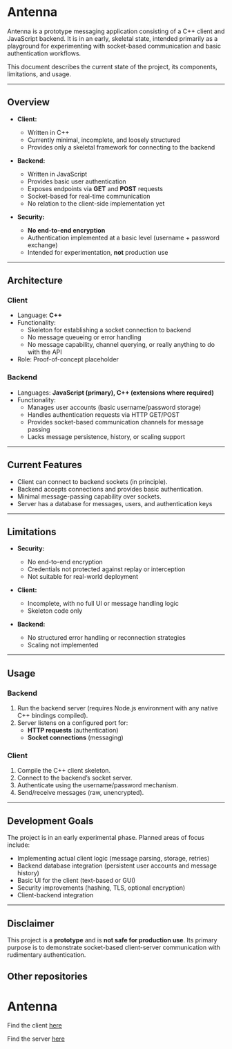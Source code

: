 # Antenna

Antenna is a prototype messaging application consisting of a C++ client and JavaScript backend. It is in an early, skeletal state, intended primarily as a playground for experimenting with socket-based communication and basic authentication workflows.  

This document describes the current state of the project, its components, limitations, and usage.

---

## Overview

- **Client:**  
  - Written in C++  
  - Currently minimal, incomplete, and loosely structured  
  - Provides only a skeletal framework for connecting to the backend  

- **Backend:**  
  - Written in JavaScript
  - Provides basic user authentication  
  - Exposes endpoints via **GET** and **POST** requests  
  - Socket-based for real-time communication  
  - No relation to the client-side implementation yet  

- **Security:**  
  - **No end-to-end encryption**  
  - Authentication implemented at a basic level (username + password exchange)  
  - Intended for experimentation, **not** production use  

---

## Architecture

### Client
- Language: **C++**
- Functionality:  
  - Skeleton for establishing a socket connection to backend  
  - No message queueing or error handling
  - No message capability, channel querying, or really anything to do with the API
- Role: Proof-of-concept placeholder  

### Backend
- Languages: **JavaScript (primary), C++ (extensions where required)**  
- Functionality:  
  - Manages user accounts (basic username/password storage)  
  - Handles authentication requests via HTTP GET/POST  
  - Provides socket-based communication channels for message passing  
  - Lacks message persistence, history, or scaling support  

---

## Current Features

- Client can connect to backend sockets (in principle).  
- Backend accepts connections and provides basic authentication.  
- Minimal message-passing capability over sockets.
- Server has a database for messages, users, and authentication keys

---

## Limitations

- **Security:**  
  - No end-to-end encryption  
  - Credentials not protected against replay or interception  
  - Not suitable for real-world deployment  

- **Client:**  
  - Incomplete, with no full UI or message handling logic  
  - Skeleton code only  

- **Backend:**  
  - No structured error handling or reconnection strategies  
  - Scaling not implemented  

---

## Usage

### Backend
1. Run the backend server (requires Node.js environment with any native C++ bindings compiled).  
2. Server listens on a configured port for:  
   - **HTTP requests** (authentication)  
   - **Socket connections** (messaging)  

### Client
1. Compile the C++ client skeleton.  
2. Connect to the backend’s socket server.  
3. Authenticate using the username/password mechanism.  
4. Send/receive messages (raw, unencrypted).  

---

## Development Goals

The project is in an early experimental phase. Planned areas of focus include:  
- Implementing actual client logic (message parsing, storage, retries)  
- Backend database integration (persistent user accounts and message history)  
- Basic UI for the client (text-based or GUI)  
- Security improvements (hashing, TLS, optional encryption)  
- Client-backend integration  

---

## Disclaimer

This project is a **prototype** and is **not safe for production use**. Its primary purpose is to demonstrate socket-based client-server communication with rudimentary authentication.  

## Other repositories

# Antenna
Find the client [here](https://github.com/NoahSheppard/antenna-client)

Find the server [here](https://github.com/NoahSheppard/antenna-auth)
